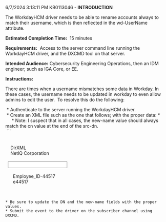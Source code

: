 6/7/2024 3:13:11 PM
KB0113046 -
**INTRODUCTION**

The WorkdayHCM driver needs to be able to rename accounts always to match their username, which is then reflected in the wd-UserName attribute.

**Estimated Completion Time:**  15 minutes

**Requirements:**  Access to the server command line running the WorkdayHCM driver, and the DXCMD tool on that server.

**Intended Audience:** Cybersecurity Engineering Operations, then an IDM engineer; such as IGA Core, or EE.

**Instructions:**

There are times when a username mismatches some data in Workday. In these cases, the username needs to be updated in workday to even allow admins to edit the user.  To resolve this do the following:

 * Authenticate to the server running the WorkdayHCM driver.  
 * Create an XML file such as the one that follows; with the proper data: *   
     * Note: I suspect that in all cases, the new-name value should always match the cn value at the end of the src-dn.  
 ```  
 <nds dtdversion="4.0" ndsversion="8.x">  
  <source>  
    <product edition="Advanced" version="4.8.6.0000">DirXML</product>  
    <contact>NetIQ Corporation</contact>  
  </source>  
  <input>  
    <rename class-name="User" dest-dn="Employee_ID-44517" src-dn="swaiddev\Users\e44517">  
      <association>Employee_ID-44517</association>  
      <new-name>e44517</new-name>  
    </rename>  
  </input>  
</nds>  
```  
* Be sure to update the DN and the new-name fields with the proper values.  
* Submit the event to the driver on the subscriber channel using DXCMD.